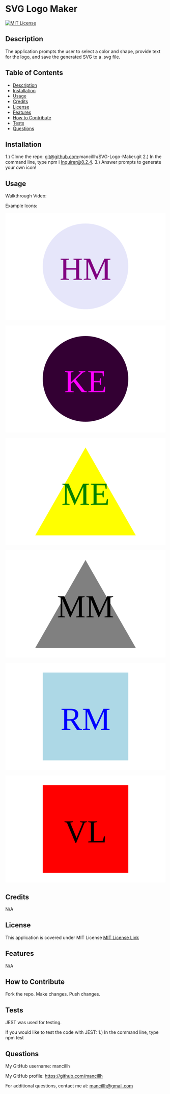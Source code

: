# SVG Logo Maker
  [![MIT License](https://img.shields.io/github/license/Naereen/StrapDown.js.svg)](https://github.com/Naereen/StrapDown.js/blob/master/LICENSE)

  ## Description
  The application prompts the user to select a color and shape, provide text for the logo, and save the generated SVG to a .svg file.

  ## Table of Contents 
  * [Description](#description)
  * [Installation](#installation)
  * [Usage](#usage)
  * [Credits](#credits)
  * [License](#license)
  * [Features](#features)
  * [How to Contribute](#how-to-contribute)
  * [Tests](#tests)
  * [Questions](#questions)
  
  ## Installation
  1.) Clone the repo: git@github.com:mancillh/SVG-Logo-Maker.git
  2.) In the command line, type npm i Inquirer@8.2.4.
  3.) Answer prompts to generate your own icon!

  ## Usage
  Walkthrough Video:

  Example Icons:

  ![Circle Example 1](examples/HM-logo-purple-on-lavender.svg)

  ![Circle Example 2](examples/lt-purp-on-dk-purp.svg)

  ![Triangle Example 1](examples/ME-logo-green-on-yellow.svg)

  ![Triangle Example 2](examples/MM-logo-black-on-gray.svg)

  ![Square Example 1](examples/RM-logo-blue-on-lightblue.svg)

  ![Square Example 2](examples/VL-logo-black-on-red.svg)

  ## Credits
  N/A

  ## License
  This application is covered under MIT License
  [MIT License Link](https://opensource.org/license/MIT)

  ## Features
  N/A

  ## How to Contribute
  Fork the repo. Make changes. Push changes.

  ## Tests
  JEST was used for testing.

  If you would like to test the code with JEST:
  1.) In the command line, type npm test

  ## Questions
  My GitHub username: mancillh 

  My GitHub profile: https://github.com/mancillh 

  For additional questions, contact me at: mancillh@gmail.com